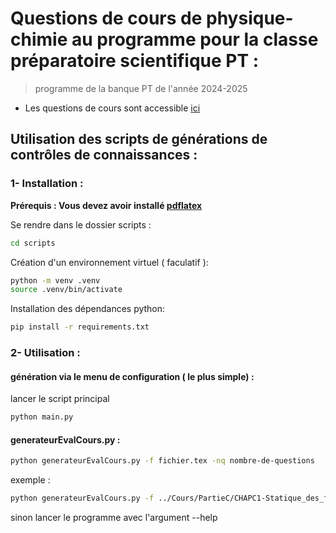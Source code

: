 # Questions de cours de physique-chimie au programme pour la classe préparatoire scientifique PT :
>  programme de la banque PT de l'année 2024-2025

- Les questions de cours sont accessible [ici](Output/QCphysique.pdf)

## Utilisation des scripts de générations de contrôles de connaissances :

### 1- Installation :
**Prérequis : Vous devez avoir installé  [pdflatex](https://gist.github.com/rain1024/98dd5e2c6c8c28f9ea9d)**

Se rendre dans le dossier scripts :
```bash
cd scripts
```
Création d'un environnement virtuel ( faculatif ):
```bash
python -m venv .venv
source .venv/bin/activate
```
Installation des dépendances python:
```bash
pip install -r requirements.txt
```

### 2- Utilisation :
#### génération via le menu de configuration ( le plus simple) :
lancer le script principal
```bash
python main.py 
```

#### generateurEvalCours.py :

```bash
python generateurEvalCours.py -f fichier.tex -nq nombre-de-questions

```
exemple : 
```bash
python generateurEvalCours.py -f ../Cours/PartieC/CHAPC1-Statique_des_fluides.tex -nq 4
```
sinon lancer le programme avec l'argument --help


